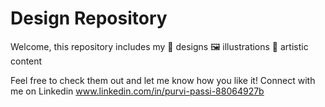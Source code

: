# Design Repository
Welcome, this repository includes my
🎨 designs
🖼 illustrations
🌼 artistic content

Feel free to check them out and let me know how you like it!
Connect with me on Linkedin www.linkedin.com/in/purvi-passi-88064927b
